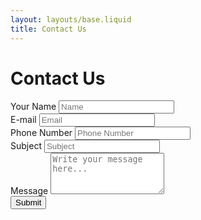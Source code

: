 ```yaml
---
layout: layouts/base.liquid
title: Contact Us
---
```


<h1 class="text-center">Contact Us</h1>

<div class="form-container">
  <form id="contact-form">
    <div class="form-row">
      <div class="form-group col-md-6">
        <label for="inputName">Your Name</label>
        <input type="text" class="form-control" id="inputName" placeholder="Name" required>
      </div>
      <div class="form-group col-md-6">
        <label for="inputEmail">E-mail</label>
        <input type="email" class="form-control" id="inputEmail" placeholder="Email" required>
      </div>
    </div>
    <div class="form-row">
      <div class="form-group col-md-6">
        <label for="inputPhone">Phone Number</label>
        <input type="tel" class="form-control" id="inputPhone" placeholder="Phone Number" required>
      </div>
      <div class="form-group col-md-6">
        <label for="inputSubject">Subject</label>
        <input type="text" class="form-control" id="inputSubject" placeholder="Subject" required>
      </div>
    </div>
    <div class="form-group">
      <label for="inputMessage">Message</label>
      <textarea class="form-control" id="inputMessage" rows="4" placeholder="Write your message here..." required></textarea>
    </div>
    <button type="submit" class="btn btn-primary">Submit</button>
  </form>

  <div id="spinner" style="display: none;">
    <i class="fas fa-spinner fa-spin fa-3x"></i>
  </div>
  <div id="response-message" style="display: none;"></div>
</div>

<script>
  document.getElementById('contact-form').addEventListener('submit', async function (event) {
  event.preventDefault();
  const form = event.target;

  // Gather form data
  const formData = {
    name: document.getElementById('inputName').value,
    email: document.getElementById('inputEmail').value,
    phone: document.getElementById('inputPhone').value,
    subject: document.getElementById('inputSubject').value,
    message: document.getElementById('inputMessage').value,
  };

  // Validate email format
  const emailPattern = /^[a-zA-Z0-9._-]+@[a-zA-Z0-9.-]+\.[a-zA-Z]{2,6}$/;
  if (!emailPattern.test(formData.email)) {
    document.getElementById('response-message').textContent = 'Invalid email format';
    document.getElementById('response-message').style.display = 'block';
    return;
  }

  // Validate phone number (must be numeric)
  const phonePattern = /^[0-9]+$/;
  if (!phonePattern.test(formData.phone)) {
    document.getElementById('response-message').textContent = 'Phone number must be numeric';
    document.getElementById('response-message').style.display = 'block';
    return;
  }

  // Show spinner and hide form
  document.getElementById('spinner').style.display = 'block';
  form.style.display = 'none';

  try {
    // Send data to serverless function
    const response = await fetch('/.netlify/functions/contact', {
      method: 'POST',
      headers: { 'Content-Type': 'application/json' },
      body: JSON.stringify(formData),
    });

    const result = await response.json();

    if (response.ok) {
      // Show success message
      document.getElementById('response-message').textContent = "Thanks for reaching out. We'll get back to you soon!";
      document.getElementById('response-message').style.display = 'block';
    } else {
      // Show error message from the server
      document.getElementById('response-message').textContent = result.message;
      document.getElementById('response-message').style.display = 'block';
    }
  } catch (error) {
    console.error('Error:', error);
    document.getElementById('response-message').textContent = 'An error occurred. Please try again later.';
    document.getElementById('response-message').style.display = 'block';
  } finally {
    // Hide spinner
    document.getElementById('spinner').style.display = 'none';
  }
});

</script>

